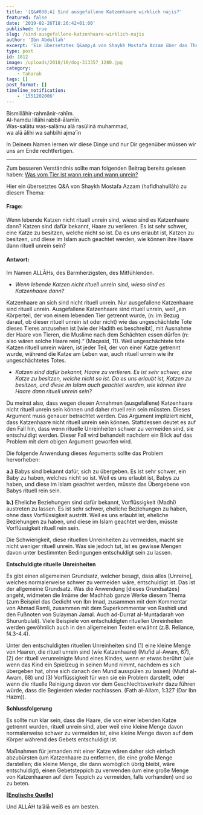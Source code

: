 ```yaml
---
title: '[Q&#038;A] Sind ausgefallene Katzenhaare wirklich najis?'
featured: false
date: '2019-02-26T18:26:42+01:00'
published: true
slug: /sind-ausgefallene-katzenhaare-wirklich-najis
author: 'Ibn Abdullah'
excerpt: 'Ein übersetztes Q&amp;A von Shaykh Mostafa Azzam über das Thema, wie ausgefallene Katzenhaare von den Shāfi''īten als rituell unrein angesehen werden können.'
type: post
id: 1012
image: /uploads/2018/10/dog-313357_1280.jpg
category:
    - Taharah
tags: []
post_format: []
timeline_notification:
    - '1551202006'
---
```

Bismillāhir-rahmānir-rahīm.  
Al-hamdu lillāhi rabbil-ālamīn.  
Was-salātu was-salāmu alā rasūlinā muhammad,  
wa alā ālihi wa sahbihi ajma’īn

In Deinem Namen lernen wir diese Dinge und nur Dir gegenüber müssen wir uns am Ende rechtfertigen.

- - - - - -

Zum besseren Verständnis sollte man folgenden Beitrag bereits gelesen haben: [Was vom Tier ist wann rein und wann unrein?](https://shafiimadhhab.wordpress.com/2018/11/11/was-vom-tier-ist-wann-rein-unrein/)

Hier ein übersetztes Q&amp;A von Shaykh Mostafa Azzam (hafidhahullāh) zu diesem Thema:

#### Frage:

Wenn lebende Katzen nicht rituell unrein sind, wieso sind es Katzenhaare dann? Katzen sind dafür bekannt, Haare zu verlieren. Es ist sehr schwer, eine Katze zu besitzen, welche nicht so ist. Da es uns erlaubt ist, Katzen zu besitzen, und diese im Islam auch geachtet werden, wie können ihre Haare dann rituell unrein sein?

#### Antwort:

Im Namen ALLĀHs, des Barmherzigsten, des Mitfühlenden.

- *Wenn lebende Katzen nicht rituell unrein sind, wieso sind es Katzenhaare dann?*

Katzenhaare an sich sind nicht rituell unrein. Nur ausgefallene Katzenhaare sind rituell unrein. Ausgefallene Katzenhaare sind rituell unrein, weil „ein Körperteil, der von einem lebenden Tier getrennt wurde, (n: im Bezug darauf, ob dieser rituell unrein ist oder nicht) wie das ungeschächtete Tote dieses Tieres anzusehen ist \[wie der Hadith es beschreibt\], mit Ausnahme der Haare von Tieren, die Muslime nach dem Schächten essen dürfen (n: also wären solche Haare rein).“ (Maqasid, 11). Weil ungeschächtete tote Katzen rituell unrein wären, ist jeder Teil, der von einer Katze getrennt wurde, während die Katze am Leben war, auch rituell unrein wie ihr ungeschächtetes Totes.

- *Katzen sind dafür bekannt, Haare zu verlieren. Es ist sehr schwer, eine Katze zu besitzen, welche nicht so ist. Da es uns erlaubt ist, Katzen zu besitzen, und diese im Islam auch geachtet werden, wie können ihre Haare dann rituell unrein sein?*

Du meinst also, dass wegen diesen Annahmen (ausgefallene) Katzenhaare nicht rituell unrein sein können und daher rituell rein sein müssten. Dieses Argument muss genauer betrachtet werden. Das Argument impliziert nicht, dass Katzenhaare nicht rituell unrein sein können. Stattdessen deutet es auf den Fall hin, dass wenn rituelle Unreinheiten schwer zu vermeiden sind, sie entschuldigt werden. Dieser Fall wird behandelt nachdem ein Blick auf das Problem mit dem obigen Argument geworfen wird.

Die folgende Anwendung dieses Arguments sollte das Problem hervorheben:

**a.)** Babys sind bekannt dafür, sich zu übergeben. Es ist sehr schwer, ein Baby zu haben, welches nicht so ist. Weil es uns erlaubt ist, Babys zu haben, und diese im Islam geachtet werden, müsste das Übergebene von Babys rituell rein sein.

**b.)** Eheliche Beziehungen sind dafür bekannt, Vorflüssigkeit (Madhī) austreten zu lassen. Es ist sehr schwer, eheliche Beziehungen zu haben, ohne dass Vorflüssigkeit austritt. Weil es uns erlaubt ist, eheliche Beziehungen zu haben, und diese im Islam geachtet werden, müsste Vorflüssigkeit rituell rein sein.

Die Schwierigkeit, diese rituellen Unreinheiten zu vermeiden, macht sie nicht weniger rituell unrein. Was sie jedoch tut, ist es gewisse Mengen davon unter bestimmten Bedingungen entschuldigt sein zu lassen.

**Entschuldigte rituelle Unreinheiten**

Es gibt einen allgemeinen Grundsatz, welcher besagt, dass alles \[Unreine\], welches normalerweise schwer zu vermeiden wäre, entschuldigt ist. Das ist der allgemeine Grundsatz. Was die Anwendung \[dieses Grundsatzes\] angeht, widmeten die Imāme der Madhhab ganze Werke diesem Thema (zum Beispiel das Gedicht von Ibn Imad, zusammen mit dem Kommentar von Ahmad Ramli, zusammen mit dem Superkommentar von Rashidi und den Fußnoten von Sulayman Jamal. Auch ad-Durrat al-Muntadarah von Shurunbulali). Viele Beispiele von entschuldigten rituellen Unreinheiten werden gewöhnlich auch in den allgemeinen Texten erwähnt (z.B. Reliance, f4.3-4.4).

Unter den entschuldigten rituellen Unreinheiten sind (1) eine kleine Menge von Haaren, die rituell unrein sind (wie Katzenhaare) (Mufid al-Awam, 67), (2) der rituell verunreinigte Mund eines Kindes, wenn er etwas berührt (wie wenn das Kind ein Spielzeug in seinen Mund nimmt, nachdem es sich übergeben hat, ohne sich danach den Mund ausspülen zu lassen) (Mufid al-Awam, 68) und (3) Vorflüssigkeit für wen sie ein Problem darstellt, oder wenn die rituelle Reinigung davon vor dem Geschlechtsverkehr dazu führen würde, dass die Begierden wieder nachlassen. (Fath al-Allam, 1:327 (Dar Ibn Hazm)).

**Schlussfolgerung**

Es sollte nun klar sein, dass die Haare, die von einer lebenden Katze getrennt wurden, rituell unrein sind, aber weil eine kleine Menge davon normalerweise schwer zu vermeiden ist, eine kleine Menge davon auf dem Körper während des Gebets entschuldigt ist.

Maßnahmen für jemanden mit einer Katze wären daher sich einfach abzubürsten (um Katzenhaare zu entfernen, die eine große Menge darstellen; die kleine Menge, die dann womöglich übrig bleibt, wäre entschuldigt), einen Gebetsteppich zu verwenden (um eine große Menge von Katzenhaaren auf dem Teppich zu vermeiden, falls vorhanden) und so zu beten.

**\[**[**Englische Quelle\]**](https://islamqa.org/hanafi/qibla-hanafi/42889)

Und ALLĀH ta’ālā weiß es am besten.